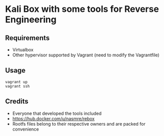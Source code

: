 # Kali Box with some tools for Reverse Engineering

## Requirements

- Virtualbox
- Other hypervisor supported by Vagrant (need to modify the Vagrantfile)

## Usage

```
vagrant up
vagrant ssh
```

## Credits

- Everyone that developed the tools included
- https://hub.docker.com/u/nasmre/rebox
- Rootfs files belong to their respective owners and are packed for convenience
